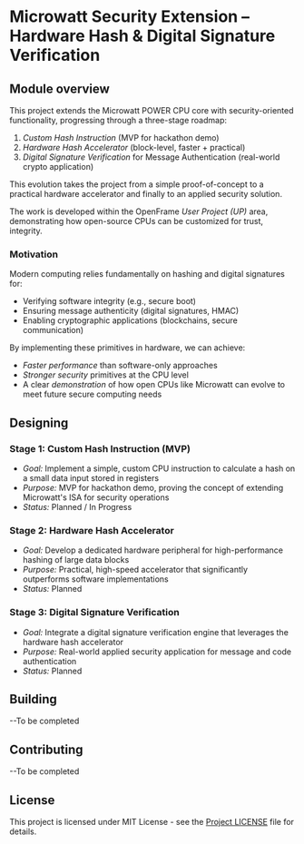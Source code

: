 # Microwatt Security Extension – Hardware Hash & Digital Signature Verification

## Module overview

This project extends the Microwatt POWER CPU core with security-oriented functionality, progressing through a three-stage roadmap:

1.  _Custom Hash Instruction_ (MVP for hackathon demo)
2.  _Hardware Hash Accelerator_ (block-level, faster + practical)
3.  _Digital Signature Verification_ for Message Authentication (real-world crypto application)

This evolution takes the project from a simple proof-of-concept to a practical hardware accelerator and finally to an applied security solution.

The work is developed within the OpenFrame _User Project (UP)_ area, demonstrating how open-source CPUs can be customized for trust, integrity.

### Motivation

Modern computing relies fundamentally on hashing and digital signatures for:

- Verifying software integrity (e.g., secure boot)
- Ensuring message authenticity (digital signatures, HMAC)
- Enabling cryptographic applications (blockchains, secure communication)

By implementing these primitives in hardware, we can achieve:

- _Faster performance_ than software-only approaches
- _Stronger security_ primitives at the CPU level
- A clear _demonstration_ of how open CPUs like Microwatt can evolve to meet future secure computing needs

## Designing

### Stage 1: Custom Hash Instruction (MVP)

- _Goal:_ Implement a simple, custom CPU instruction to calculate a hash on a small data input stored in registers
- _Purpose:_ MVP for hackathon demo, proving the concept of extending Microwatt's ISA for security operations
- _Status:_ Planned / In Progress

### Stage 2: Hardware Hash Accelerator

- _Goal:_ Develop a dedicated hardware peripheral for high-performance hashing of large data blocks
- _Purpose:_ Practical, high-speed accelerator that significantly outperforms software implementations
- _Status:_ Planned

### Stage 3: Digital Signature Verification

- _Goal:_ Integrate a digital signature verification engine that leverages the hardware hash accelerator
- _Purpose:_ Real-world applied security application for message and code authentication
- _Status:_ Planned

## Building
--To be completed

## Contributing
--To be completed

## License
This project is licensed under MIT License - see the [Project LICENSE](https://github.com/tarique-arch/micro_HW/blob/main/Project%20LICENSE) file for details.


